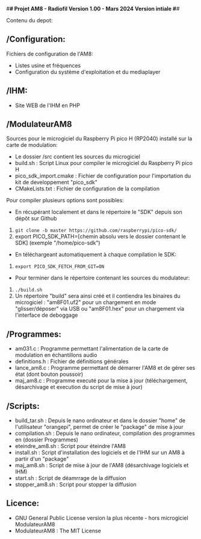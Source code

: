 #******************************************************************#
Projet AM8 - Radiofil
Version 1.00 - Mars 2024
Version intiale
#******************************************************************#


Contenu du depot:

## /Configuration:
Fichiers de configuration de l'AM8:
* Listes usine et fréquences
* Configuration du système d'exploitation et du mediaplayer

## /IHM:
* Site WEB de l'IHM en PHP

## /ModulateurAM8
Sources pour le microgiciel du Raspberry Pi pico H (RP2040) installé sur la carte de modulation:
* Le dossier /src contient les sources du microgiciel
* build.sh : Script Linux pour compiler le microgiciel du Raspberry Pi pico H
* pico_sdk_import.cmake : Fichier de configuration pour l'importation du kit de developpement "pico_sdk"
* CMakeLists.txt : Fichier de configuration de la compilation

Pour compiler plusieurs options sont possibles:
* En récupérant localement et dans le répertoire le "SDK" depuis son dépôt sur Github
1. `git clone -b master https://github.com/raspberrypi/pico-sdk/`
2. export PICO_SDK_PATH=[chemin absolu vers le dossier contenant le SDK] (exemple "/home/pico-sdk")
* En téléchargeant automatiquement à chaque compilation le SDK:
1. `export PICO_SDK_FETCH_FROM_GIT=ON`
* Pour terminer dans le répertoire contenant les sources du modulateur:
1. `./build.sh`
2. Un répertoire "build" sera ainsi créé et il contiendra les binaires du microgiciel : "am8F01.uf2" pour un chargement en mode "glisser/déposer" via USB ou "am8F01.hex" pour un chargement via l'interface de deboggage

## /Programmes:
* am031.c : Programme permettant l'alimentation de la carte de modulation en échantillons audio
* definitions.h : Fichier de définitions générales
* lance_am8.c : Programme permettant de démarrer l'AM8 et de gérer ses état (dont bouton poussoir)
* maj_am8.c : Programme executé pour la mise à jour (téléchargement, désarchivage et execution du script de mise à jour)


## /Scripts:
* build_tar.sh : Depuis le nano ordinateur et dans le dossier "home" de l'utilisateur "orangepi", permet de créer le "package" de mise à jour
* compilation.sh : Depuis le nano ordinateur, compilation des programmes en (dossier Programmes)
* eteindre_am8.sh : Script pour éteindre l'AM8
* install.sh : Script d'installation des logiciels et de l'IHM sur un AM8 à partir d'un "package"
* maj_am8.sh : Script de mise à jour de l'AM8 (désarchivage logiciels et IHM)
* start.sh : Script de déamrrage de la diffusion
* stopper_am8.sh : Script pour stopper la diffusion

## Licence:
* GNU General Public License version la plus récente - hors microgiciel ModulateurAM8
* ModulateurAM8 : The MIT License






